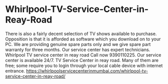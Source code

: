 # Whirlpool-TV-Service-Center-in-Reay-Road
There is also a fairly decent selection of TV shows available to purchase. Opposition is that it is afforded as software which you download on to your PC. We are providing genuine spare parts only and we give spare part warranty for three months. Our service center has expert technicians. Whirlpool TV service center in reay road Call now 9390110225. Our service center is available 24/7. TV Service Center in reay road. Many of them are free; some require you to login through your local cable device with internet entrance.    https://whirlpoolservicecenterinmumbai.com/whirlpool-tv-service-center-in-reay-road/
